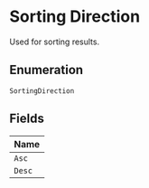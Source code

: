 
# Sorting Direction

Used for sorting results.

## Enumeration

`SortingDirection`

## Fields

| Name |
|  --- |
| `Asc` |
| `Desc` |

